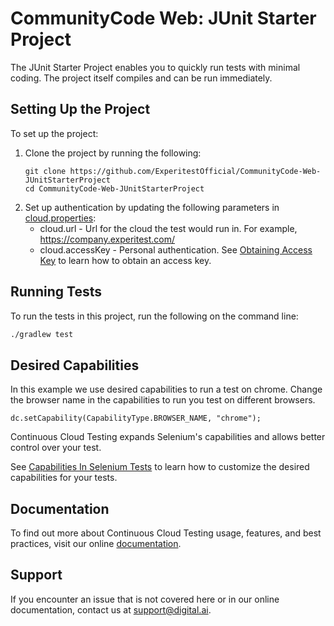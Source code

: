 # CommunityCode Web: JUnit Starter Project
The JUnit Starter Project enables you to quickly run tests with minimal coding. The project itself compiles and can be run immediately.
## Setting Up the Project

To set up the project:
1. Clone the project by running the following:
   ```
   git clone https://github.com/ExperitestOfficial/CommunityCode-Web-JUnitStarterProject
   cd CommunityCode-Web-JUnitStarterProject
   ```   
1. Set up authentication by updating the following parameters in [cloud.properties](cloud.properties):
    * cloud.url - Url for the cloud the test would run in. For example, https://company.experitest.com/
    * cloud.accessKey -  Personal authentication. See [Obtaining Access Key](https://docs.digital.ai/bundle/TE/page/obtaining_access_key.html) to learn how to obtain an access key.

## Running Tests

To run the tests in this project, run the following on the command line:

```bash
./gradlew test
```

## Desired Capabilities
In this example we use desired capabilities to run a test on chrome. Change the browser name in the capabilities to run you test on different browsers.

```
dc.setCapability(CapabilityType.BROWSER_NAME, "chrome");
```

Continuous Cloud Testing expands Selenium's capabilities and allows better control over your test.

See [Capabilities In Selenium Tests](https://docs.digital.ai/bundle/TE/page/capabilities_in_selenium_tests.html) to learn how to customize the desired capabilities for your tests.

## Documentation
To find out more about Continuous Cloud Testing usage, features, and best practices, visit our online [documentation](https://docs.digital.ai/bundle/TE/page/test_execution_home.html).

## Support
If you encounter an issue that is not covered here or in our online documentation, contact us at [support@digital.ai](mailto:support@digital.ai).